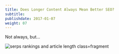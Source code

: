 ```yaml
---
title: Does Longer Content Always Mean Better SEO?
subtitle:
publishdate: 2017-01-07
weight: 07
---
```


Not always, but...

![serps rankings and article length class=fragment](/images/serps.jpg)